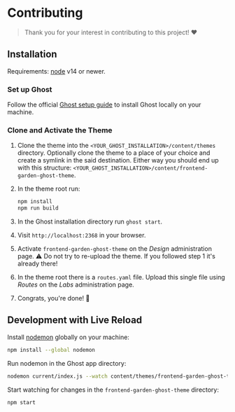 # Contributing

> Thank you for your interest in contributing to this project! ❤️

## Installation

Requirements: [node] v14 or newer.

### Set up Ghost

Follow the official [Ghost setup guide][ghost-setup] to install Ghost locally on
your machine.

### Clone and Activate the Theme

1. Clone the theme into the `<YOUR_GHOST_INSTALLATION>/content/themes`
   directory. Optionally clone the theme to a place of your choice and create
   a symlink in the said destination. Either way you should end up with this
   structure:
   `<YOUR_GHOST_INSTALLATION>/content/frontend-garden-ghost-theme`.

2. In the theme root run:

   ```bash
   npm install
   npm run build
   ```

3. In the Ghost installation directory run `ghost start`.

4. Visit `http://localhost:2368` in your browser.

5. Activate `frontend-garden-ghost-theme` on the _Design_ administration page.
   ⚠️ Do not try to re-upload the theme. If you followed step 1 it's already
   there!

6. In the theme root there is a `routes.yaml` file. Upload this single file
   using _Routes_ on the _Labs_ administration page.

7. Congrats, you're done! 🎉

## Development with Live Reload

Install [nodemon] globally on your machine:

```bash
npm install --global nodemon
```

Run nodemon in the Ghost app directory:

```bash
nodemon current/index.js --watch content/themes/frontend-garden-ghost-theme --ext hbs,js,css
```

Start watching for changes in the `frontend-garden-ghost-theme` directory:

```bash
npm start
```

[ghost-setup]: https://ghost.org/docs/setup/
[node]: https://nodejs.org
[nodemon]: https://nodemon.io

